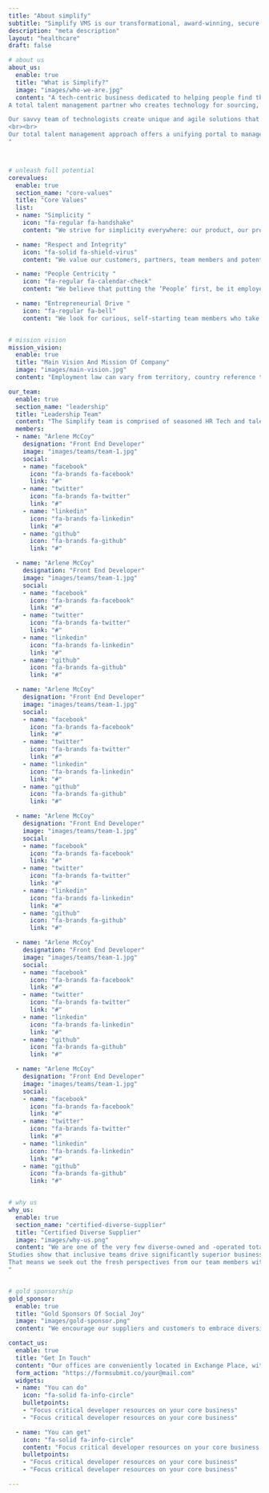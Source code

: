 ```yaml
---
title: "About simplify"
subtitle: "Simplify VMS is our transformational, award-winning, secure private-cloud Vendor Management System."
description: "meta description"
layout: "healthcare"
draft: false

# about us
about_us:
  enable: true
  title: "What is Simplify?"
  image: "images/who-we-are.jpg"
  content: "A tech-centric business dedicated to helping people find their best work life adventure and helping our clients find the right culture and skills match for their next adventures.
A total talent management partner who creates technology for sourcing, managing, and optimizing your contingent workforce. Simplify is a technology company operating in the contingent workforce and service procurement market. <br><br>

Our savvy team of technologists create unique and agile solutions that enable human resource, procurement, and talent sourcing professionals to maximize profitability, optimize their non -employee labor programs, and gain visibility into their extended workforces. 
<br><br>
Our total talent management approach offers a unifying portal to manage all aspects of non -employee engagement and global services procurement, providing full support for all aspects of agency and TTM workforce management
"



# unleash full potential
corevalues:
  enable: true
  section_name: "core-values"
  title: "Core Values"
  list:
  - name: "Simplicity "
    icon: "fa-regular fa-handshake"
    content: "We strive for simplicity everywhere: our product, our processes, our approach. It’s easy to layer on complexity and call it progress, but our goal is to create solutions which are beautiful in their efficiency and clarity, easy to understand, suited to scale, and adapt well to a multitude of situations. "

  - name: "Respect and Integrity"
    icon: "fa-solid fa-shield-virus"
    content: "We value our customers, partners, team members and potential future candidates by respecting their time, addressing their current and future challenges, and foster environments which are conducive to teamwork and radical transparency."

  - name: "People Centricity "
    icon: "fa-regular fa-calendar-check"
    content: "We believe that putting the ‘People’ first, be it employees, customers, or partners, considering different opinions and perspectives, drives better business results. A global, notably diverse population strives to differentiate the Simplify product offerings through unique lived experience. "

  - name: "Entrepreneurial Drive "
    icon: "fa-regular fa-bell"
    content: "We look for curious, self-starting team members who take ownership and are driven to deliver outstanding results across the ecosystem. We empower our people to find creative solutions and unique ways to contribute to the offerings, and take responsibility for our work."


# mission vision
mission_vision:
  enable: true
  title: "Main Vision And Mission Of Company"
  image: "images/main-vision.jpg"
  content: "Employment law can vary from territory, country reference tables ensure your recruitment approach to stays within the law. Adoption helps organizations manage co-employment risk and ensure."

our_team:
  enable: true
  section_name: "leadership"
  title: "Leadership Team"
  content: "The Simplify team is comprised of seasoned HR Tech and talent industry professionals, partnership and success leaders, and technologists with deep expertise in enabling total talent management support. We all share an inherent sense of creativity and curiosity, a fundamental drive to innovate and differentiate, and a desire to connect the right people to the right opportunities."
  members: 
  - name: "Arlene McCoy"
    designation: "Front End Developer"
    image: "images/teams/team-1.jpg"
    social:
    - name: "facebook"
      icon: "fa-brands fa-facebook"
      link: "#"
    - name: "twitter"
      icon: "fa-brands fa-twitter"
      link: "#"
    - name: "linkedin"
      icon: "fa-brands fa-linkedin"
      link: "#"
    - name: "github"
      icon: "fa-brands fa-github"
      link: "#"

  - name: "Arlene McCoy"
    designation: "Front End Developer"
    image: "images/teams/team-1.jpg"
    social:
    - name: "facebook"
      icon: "fa-brands fa-facebook"
      link: "#"
    - name: "twitter"
      icon: "fa-brands fa-twitter"
      link: "#"
    - name: "linkedin"
      icon: "fa-brands fa-linkedin"
      link: "#"
    - name: "github"
      icon: "fa-brands fa-github"
      link: "#"

  - name: "Arlene McCoy"
    designation: "Front End Developer"
    image: "images/teams/team-1.jpg"
    social:
    - name: "facebook"
      icon: "fa-brands fa-facebook"
      link: "#"
    - name: "twitter"
      icon: "fa-brands fa-twitter"
      link: "#"
    - name: "linkedin"
      icon: "fa-brands fa-linkedin"
      link: "#"
    - name: "github"
      icon: "fa-brands fa-github"
      link: "#"

  - name: "Arlene McCoy"
    designation: "Front End Developer"
    image: "images/teams/team-1.jpg"
    social:
    - name: "facebook"
      icon: "fa-brands fa-facebook"
      link: "#"
    - name: "twitter"
      icon: "fa-brands fa-twitter"
      link: "#"
    - name: "linkedin"
      icon: "fa-brands fa-linkedin"
      link: "#"
    - name: "github"
      icon: "fa-brands fa-github"
      link: "#"

  - name: "Arlene McCoy"
    designation: "Front End Developer"
    image: "images/teams/team-1.jpg"
    social:
    - name: "facebook"
      icon: "fa-brands fa-facebook"
      link: "#"
    - name: "twitter"
      icon: "fa-brands fa-twitter"
      link: "#"
    - name: "linkedin"
      icon: "fa-brands fa-linkedin"
      link: "#"
    - name: "github"
      icon: "fa-brands fa-github"
      link: "#"

  - name: "Arlene McCoy"
    designation: "Front End Developer"
    image: "images/teams/team-1.jpg"
    social:
    - name: "facebook"
      icon: "fa-brands fa-facebook"
      link: "#"
    - name: "twitter"
      icon: "fa-brands fa-twitter"
      link: "#"
    - name: "linkedin"
      icon: "fa-brands fa-linkedin"
      link: "#"
    - name: "github"
      icon: "fa-brands fa-github"
      link: "#"


# why us
why_us:
  enable: true
  section_name: "certified-diverse-supplier"
  title: "Certified Diverse Supplier"
  image: "images/why-us.png"
  content: "We are one of the very few diverse-owned and -operated total talent management providers in the market today. As a <b>Certified Minority Business Enterprise (MBE) and National Minority Supplier Development Council member</b> who hires around the globe and lives the inclusion we value, <b>we’re proud to be a Certified Diverse Supplier.</b> <br><br>
Studies show that inclusive teams drive significantly superior business outcomes, and we see it every day. <br><br>
That means we seek out the fresh perspectives from our team members with varied backgrounds, encourage innovation, and drive differentiated problem solving. We get our competitive edge from leveraging these strengths and our strong ties to diverse markets and global communities. 
"


# gold sponsorship
gold_sponsor:
  enable: true
  title: "Gold Sponsors Of Social Joy"
  image: "images/gold-sponsor.png"
  content: "We encourage our suppliers and customers to embrace diversity in the way they think and work; in everything they do. We’re GOLD SPONSORS of [SocialJoy](/), a not-for-profit organization dedicated to promoting positive work-life experiences. Programs include Diversity, Career Mentoring, and Woman in IT."

contact_us:
  enable: true
  title: "Get In Touch"
  content: "Our offices are conveniently located in Exchange Place, within walking distance of the PATH station. We overlook Manhattan with views of Ellis Island."
  form_action: "https://formsubmit.co/your@mail.com"
  widgets:
  - name: "You can do"
    icon: "fa-solid fa-info-circle"
    bulletpoints:
    - "Focus critical developer resources on your core business"
    - "Focus critical developer resources on your core business"

  - name: "You can get"
    icon: "fa-solid fa-info-circle"
    content: "Focus critical developer resources on your core business Focus critical developer resources on your core business"
    bulletpoints:
    - "Focus critical developer resources on your core business"
    - "Focus critical developer resources on your core business"

---
```

